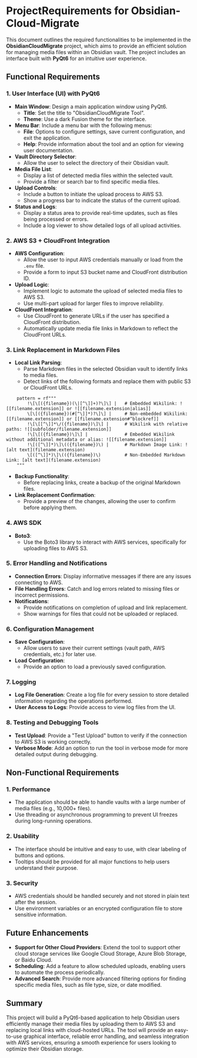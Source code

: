 # ProjectRequirements for Obsidian-Cloud-Migrate

This document outlines the required functionalities to be implemented in the **ObsidianCloudMigrate** project, which aims to provide an efficient solution for managing media files within an Obsidian vault. The project includes an interface built with **PyQt6** for an intuitive user experience.

## Functional Requirements

### 1. User Interface (UI) with PyQt6

- **Main Window**: Design a main application window using PyQt6.
  - **Title**: Set the title to "ObsidianCloudMigrate Tool".
  - **Theme**: Use a dark Fusion theme for the interface.
- **Menu Bar**: Include a menu bar with the following menus:
  - **File**: Options to configure settings, save current configuration, and exit the application.
  - **Help**: Provide information about the tool and an option for viewing user documentation.
- **Vault Directory Selector**:
  - Allow the user to select the directory of their Obsidian vault.
- **Media File List**:
  - Display a list of detected media files within the selected vault.
  - Provide a filter or search bar to find specific media files.
- **Upload Controls**:
  - Include a button to initiate the upload process to AWS S3.
  - Show a progress bar to indicate the status of the current upload.
- **Status and Logs**:
  - Display a status area to provide real-time updates, such as files being processed or errors.
  - Include a log viewer to show detailed logs of all upload activities.

### 2. AWS S3 + CloudFront Integration

- **AWS Configuration**:
  - Allow the user to input AWS credentials manually or load from the `.env` file.
  - Provide a form to input S3 bucket name and CloudFront distribution ID.
- **Upload Logic**:
  - Implement logic to automate the upload of selected media files to AWS S3.
  - Use multi-part upload for larger files to improve reliability.
- **CloudFront Integration**:
  - Use CloudFront to generate URLs if the user has specified a CloudFront distribution.
  - Automatically update media file links in Markdown to reflect the CloudFront URLs.

### 3. Link Replacement in Markdown Files

- **Local Link Parsing**:
  - Parse Markdown files in the selected Obsidian vault to identify links to media files.
  - Detect links of the following formats and replace them with public S3 or CloudFront URLs.

```
    pattern = rf"""
        !\[\[({filename})(\|[^\]]+)?\]\] |   # Embedded Wikilink: ![[filename.extension]] or ![[filename.extension|alias]]
        \[\[({filename})(#[^\]]*)?\]\] |     # Non-embedded Wikilink: [[filename.extension]] or [[filename.extension#^blockref]]
        !\[\[[^\]]*\/({filename})\]\] |      # Wikilink with relative paths: ![[subfolder/filename.extension]]
        !\[\[({filename})\]\] |              # Embedded Wikilink without additional metadata or alias: ![[filename.extension]]
        !\[([^\]]*)\]\(({filename})\) |      # Markdown Image Link: ![alt text](filename.extension)
        \[([^\]]*)\]\(({filename})\)         # Non-Embedded Markdown Link: [alt text](filename.extension)
    """
```

- **Backup Functionality**:
  - Before replacing links, create a backup of the original Markdown files.
- **Link Replacement Confirmation**:
  - Provide a preview of the changes, allowing the user to confirm before applying them.

### 4. AWS SDK

- **Boto3**:
  - Use the Boto3 library to interact with AWS services, specifically for uploading files to AWS S3.

### 5. Error Handling and Notifications

- **Connection Errors**: Display informative messages if there are any issues connecting to AWS.
- **File Handling Errors**: Catch and log errors related to missing files or incorrect permissions.
- **Notifications**:
  - Provide notifications on completion of upload and link replacement.
  - Show warnings for files that could not be uploaded or replaced.

### 6. Configuration Management

- **Save Configuration**:
  - Allow users to save their current settings (vault path, AWS credentials, etc.) for later use.
- **Load Configuration**:
  - Provide an option to load a previously saved configuration.

### 7. Logging

- **Log File Generation**: Create a log file for every session to store detailed information regarding the operations performed.
- **User Access to Logs**: Provide access to view log files from the UI.

### 8. Testing and Debugging Tools

- **Test Upload**: Provide a "Test Upload" button to verify if the connection to AWS S3 is working correctly.
- **Verbose Mode**: Add an option to run the tool in verbose mode for more detailed output during debugging.

## Non-Functional Requirements

### 1. Performance

- The application should be able to handle vaults with a large number of media files (e.g., 10,000+ files).
- Use threading or asynchronous programming to prevent UI freezes during long-running operations.

### 2. Usability

- The interface should be intuitive and easy to use, with clear labeling of buttons and options.
- Tooltips should be provided for all major functions to help users understand their purpose.

### 3. Security

- AWS credentials should be handled securely and not stored in plain text after the session.
- Use environment variables or an encrypted configuration file to store sensitive information.

## Future Enhancements

- **Support for Other Cloud Providers**: Extend the tool to support other cloud storage services like Google Cloud Storage, Azure Blob Storage, or Baidu Cloud.
- **Scheduling**: Add a feature to allow scheduled uploads, enabling users to automate the process periodically.
- **Advanced Search**: Provide more advanced filtering options for finding specific media files, such as file type, size, or date modified.

## Summary

This project will build a PyQt6-based application to help Obsidian users efficiently manage their media files by uploading them to AWS S3 and replacing local links with cloud-hosted URLs. The tool will provide an easy-to-use graphical interface, reliable error handling, and seamless integration with AWS services, ensuring a smooth experience for users looking to optimize their Obsidian storage.
